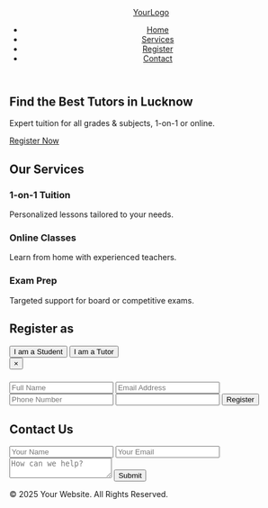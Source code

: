 <!DOCTYPE html>
<html lang="en">
<head>
  <meta charset="UTF-8" />
  <meta name="viewport" content="width=device-width, initial-scale=1.0"/>
  <title>The Tuition Teacher Clone</title>
  <script src="https://cdn.tailwindcss.com"></script>
  <style>
    html { scroll-behavior: smooth; }
  </style>
</head>
<body class="bg-gray-50 text-gray-800">

  <!-- Header -->
  <header class="bg-white shadow-md">
    <div class="container mx-auto px-6 py-4 flex justify-between items-center">
      <a href="#" class="text-2xl font-bold">YourLogo</a>
      <nav>
        <ul class="flex space-x-6">
          <li><a href="#" class="hover:text-blue-600">Home</a></li>
          <li><a href="#services" class="hover:text-blue-600">Services</a></li>
          <li><a href="#register" class="hover:text-blue-600">Register</a></li>
          <li><a href="#contact" class="hover:text-blue-600">Contact</a></li>
        </ul>
      </nav>
    </div>
  </header>

  <!-- Hero -->
  <section class="bg-blue-600 text-white py-20">
    <div class="container mx-auto px-6 text-center">
      <h1 class="text-4xl font-extrabold mb-4">Find the Best Tutors in Lucknow</h1>
      <p class="text-lg mb-8">Expert tuition for all grades & subjects, 1-on-1 or online.</p>
      <a href="#register" class="bg-white text-blue-600 px-8 py-3 font-semibold rounded">Register Now</a>
    </div>
  </section>

  <!-- Services -->
  <section id="services" class="py-16">
    <div class="container mx-auto px-6">
      <h2 class="text-3xl font-bold text-center mb-12">Our Services</h2>
      <div class="grid md:grid-cols-3 gap-8">
        <div class="bg-white p-6 rounded-lg shadow">
          <h3 class="text-xl font-semibold mb-2">1-on-1 Tuition</h3>
          <p>Personalized lessons tailored to your needs.</p>
        </div>
        <div class="bg-white p-6 rounded-lg shadow">
          <h3 class="text-xl font-semibold mb-2">Online Classes</h3>
          <p>Learn from home with experienced teachers.</p>
        </div>
        <div class="bg-white p-6 rounded-lg shadow">
          <h3 class="text-xl font-semibold mb-2">Exam Prep</h3>
          <p>Targeted support for board or competitive exams.</p>
        </div>
      </div>
    </div>
  </section>

  <!-- Register Section -->
  <section id="register" class="py-16 bg-gray-100">
    <div class="container mx-auto px-6 text-center">
      <h2 class="text-3xl font-bold mb-8">Register as</h2>
      <div class="flex flex-col md:flex-row justify-center gap-8">
        <button onclick="openModal('student')" class="bg-blue-600 text-white px-8 py-4 rounded shadow hover:bg-blue-700">I am a Student</button>
        <button onclick="openModal('tutor')" class="bg-green-600 text-white px-8 py-4 rounded shadow hover:bg-green-700">I am a Tutor</button>
      </div>
    </div>
  </section>

  <!-- Registration Modals -->
  <div id="modalOverlay" class="hidden fixed inset-0 bg-black bg-opacity-50 flex items-center justify-center z-50">
    <div class="bg-white p-8 rounded-lg w-full max-w-md relative">
      <button onclick="closeModal()" class="absolute top-2 right-3 text-gray-500 text-xl">&times;</button>
      <h3 id="modalTitle" class="text-2xl font-bold mb-4"></h3>
      <form id="dynamicForm" method="POST" class="space-y-4">
        <input type="hidden" name="_subject" value="New Registration Submission" />
        <input type="text" name="Full Name" placeholder="Full Name" class="w-full border p-3 rounded" required>
        <input type="email" name="Email" placeholder="Email Address" class="w-full border p-3 rounded" required>
        <input type="tel" name="Phone" placeholder="Phone Number" class="w-full border p-3 rounded" required>
        <input type="text" name="Details" id="extraField" placeholder="" class="w-full border p-3 rounded" required>
        <button type="submit" class="w-full bg-blue-600 text-white py-3 rounded font-semibold">Register</button>
      </form>
    </div>
  </div>

  <!-- Contact Form -->
  <section id="contact" class="bg-gray-100 py-16">
    <div class="container mx-auto px-6 max-w-lg">
      <h2 class="text-3xl font-bold mb-6 text-center">Contact Us</h2>
      <form action="https://formspree.io/f/xrbleged" method="POST" class="space-y-4">
        <input type="hidden" name="_subject" value="Contact Form Submission" />
        <input type="text" name="Name" placeholder="Your Name" class="w-full border p-3 rounded" required />
        <input type="email" name="Email" placeholder="Your Email" class="w-full border p-3 rounded" required />
        <textarea name="Message" placeholder="How can we help?" class="w-full border p-3 rounded" required></textarea>
        <button class="w-full bg-blue-600 text-white py-3 rounded font-semibold">Submit</button>
      </form>
    </div>
  </section>

  <!-- Footer -->
  <footer class="bg-white py-6 text-center">
    <p>&copy; 2025 Your Website. All Rights Reserved.</p>
  </footer>

  <!-- Modal Script -->
  <script>
    const modalOverlay = document.getElementById('modalOverlay');
    const modalTitle = document.getElementById('modalTitle');
    const extraField = document.getElementById('extraField');
    const dynamicForm = document.getElementById('dynamicForm');

    function openModal(type) {
      modalOverlay.classList.remove('hidden');
      if (type === 'student') {
        modalTitle.innerText = 'Register as Student';
        extraField.placeholder = 'Class / Subjects Needed';
        dynamicForm.action = 'https://formspree.io/f/xrbleged';
      } else {
        modalTitle.innerText = 'Register as Tutor';
        extraField.placeholder = 'Subjects You Teach';
        dynamicForm.action = 'https://formspree.io/f/xgvzoekl';
      }
    }

    function closeModal() {
      modalOverlay.classList.add('hidden');
    }
  </script>
</body>
</html>
